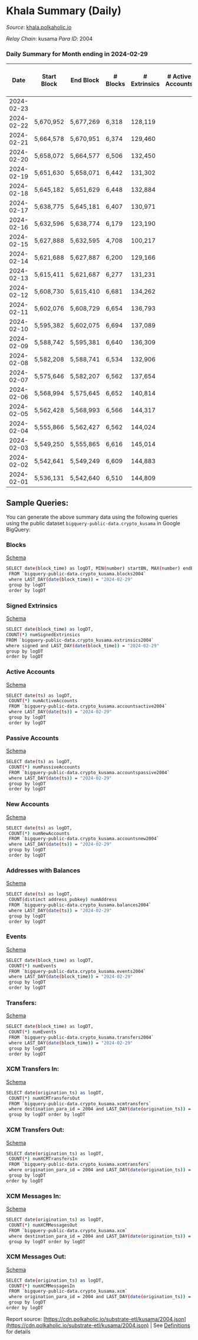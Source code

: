 # Khala Summary (Daily)

_Source_: [khala.polkaholic.io](https://khala.polkaholic.io)

*Relay Chain*: kusama
*Para ID*: 2004



### Daily Summary for Month ending in 2024-02-29


| Date    | Start Block | End Block | # Blocks | # Extrinsics | # Active Accounts | # Passive Accounts | # New Accounts | # Addresses | # Events  | # Transfers ($USD) | # XCM Transfers In ($USD) | # XCM Transfers Out ($USD) | # XCM In | # XCM Out | Issues |
|---------|-------------|-----------|----------|--------------|-------------------|--------------------|----------------|-------------|-----------|--------------------|---------------------------|----------------------------|----------|-----------|--------|
| 2024-02-23 |  |  |  |  |  |  |  |  |  |   |   |   |  |  |  |
| 2024-02-22 | 5,670,952 | 5,677,269 | 6,318 | 128,119 |  |  |  | 26,626 | 2,110,882 | 120,130 ($824,446.74) |   |   |  |  |  |
| 2024-02-21 | 5,664,578 | 5,670,951 | 6,374 | 129,460 |  |  |  | 26,626 | 2,147,902 | 122,077 ($655,198.34) |   |   |  |  |  |
| 2024-02-20 | 5,658,072 | 5,664,577 | 6,506 | 132,450 |  |  |  | 26,628 | 2,175,816 | 124,126 ($440,754.40) |   |   |  |  |  |
| 2024-02-19 | 5,651,630 | 5,658,071 | 6,442 | 131,302 |  |  |  | 26,621 | 2,158,382 | 122,996 ($368,256.28) |   |   |  |  |  |
| 2024-02-18 | 5,645,182 | 5,651,629 | 6,448 | 132,884 |  |  |  | 26,609 | 2,176,165 | 124,124 ($513,191.36) |   |   |  |  |  |
| 2024-02-17 | 5,638,775 | 5,645,181 | 6,407 | 130,971 |  |  |  | 26,595 | 2,150,339 | 121,229 ($709,312.73) |   |   |  |  |  |
| 2024-02-16 | 5,632,596 | 5,638,774 | 6,179 | 123,190 |  |  |  | 26,567 | 2,007,688 | 109,676 ($298,843.57) |   |   |  |  |  |
| 2024-02-15 | 5,627,888 | 5,632,595 | 4,708 | 100,217 |  |  |  | 26,579 | 1,598,881 | 86,728 ($680,576.62) |   |   |  |  |  |
| 2024-02-14 | 5,621,688 | 5,627,887 | 6,200 | 129,166 |  |  |  | 26,570 | 2,100,033 | 119,213 ($1,964,878.82) |   |   |  |  |  |
| 2024-02-13 | 5,615,411 | 5,621,687 | 6,277 | 131,231 |  |  |  | 26,558 | 2,132,302 | 121,257 ($592,002.40) |   |   |  |  |  |
| 2024-02-12 | 5,608,730 | 5,615,410 | 6,681 | 134,262 |  |  |  | 26,548 | 2,202,263 | 125,785 ($354,640.64) |   |   |  |  |  |
| 2024-02-11 | 5,602,076 | 5,608,729 | 6,654 | 136,793 |  |  |  | 26,548 | 2,226,772 | 127,215 ($258,675.63) |   |   |  |  |  |
| 2024-02-10 | 5,595,382 | 5,602,075 | 6,694 | 137,089 |  |  |  | 26,544 | 2,226,222 | 127,041 ($1,360,696.58) |   |   |  |  |  |
| 2024-02-09 | 5,588,742 | 5,595,381 | 6,640 | 136,309 |  |  |  | 26,537 | 2,217,714 | 127,010 ($337,284.11) |   |   |  |  |  |
| 2024-02-08 | 5,582,208 | 5,588,741 | 6,534 | 132,906 |  |  |  | 26,520 | 2,162,192 | 123,486 ($557,644.40) |   |   |  |  |  |
| 2024-02-07 | 5,575,646 | 5,582,207 | 6,562 | 137,654 |  |  |  | 26,507 | 2,238,268 | 125,818 ($373,948.18) |   |   |  |  |  |
| 2024-02-06 | 5,568,994 | 5,575,645 | 6,652 | 140,814 |  |  |  | 26,496 | 2,260,700 | 125,054 ($245,569.80) |   |   |  |  |  |
| 2024-02-05 | 5,562,428 | 5,568,993 | 6,566 | 144,317 |  |  |  | 26,498 | 2,302,813 | 124,725 ($300,183.22) | 5  | 2  |  |  |  |
| 2024-02-04 | 5,555,866 | 5,562,427 | 6,562 | 144,024 |  |  |  | 26,491 | 2,307,792 | 124,961 ($555,712.40) | 3 ($63.93) | 2  |  |  |  |
| 2024-02-03 | 5,549,250 | 5,555,865 | 6,616 | 145,014 |  |  |  | 26,485 | 2,383,633 | 125,200 ($306,406.87) | 2  | 1 ($4.95) |  |  |  |
| 2024-02-02 | 5,542,641 | 5,549,249 | 6,609 | 144,883 |  |  |  | 26,476 | 2,395,020 | 125,678 ($284,767.90) | 1  | 1 ($1.07) |  |  |  |
| 2024-02-01 | 5,536,131 | 5,542,640 | 6,510 | 144,809 |  |  |  | 26,468 | 2,428,159 | 126,755 ($653,513.72) | 9 ($174.13) | 1 ($0.99) | 3 | 1 |  |

## Sample Queries:
You can generate the above summary data using the following queries using the public dataset `bigquery-public-data.crypto_kusama` in Google BigQuery:


### Blocks 

[Schema](https://github.com/colorfulnotion/substrate-etl/blob/main/schema/blocks.json)

```bash
SELECT date(block_time) as logDT, MIN(number) startBN, MAX(number) endBN, COUNT(*) numBlocks 
 FROM `bigquery-public-data.crypto_kusama.blocks2004`  
 where LAST_DAY(date(block_time)) = "2024-02-29" 
 group by logDT 
 order by logDT
```

### Signed Extrinsics 

[Schema](https://github.com/colorfulnotion/substrate-etl/blob/main/schema/extrinsics.json)

```bash
SELECT date(block_time) as logDT, 
COUNT(*) numSignedExtrinsics 
FROM `bigquery-public-data.crypto_kusama.extrinsics2004`  
where signed and LAST_DAY(date(block_time)) = "2024-02-29" 
group by logDT 
order by logDT
```

### Active Accounts 

[Schema](https://github.com/colorfulnotion/substrate-etl/blob/main/schema/accountsactive.json)

```bash
SELECT date(ts) as logDT, 
 COUNT(*) numActiveAccounts 
 FROM `bigquery-public-data.crypto_kusama.accountsactive2004` 
 where LAST_DAY(date(ts)) = "2024-02-29" 
 group by logDT 
 order by logDT
```

### Passive Accounts 

[Schema](https://github.com/colorfulnotion/substrate-etl/blob/main/schema/accountspassive.json)

```bash
SELECT date(ts) as logDT, 
 COUNT(*) numPassiveAccounts 
 FROM `bigquery-public-data.crypto_kusama.accountspassive2004` 
 where LAST_DAY(date(ts)) = "2024-02-29" 
 group by logDT 
 order by logDT
```

### New Accounts 

[Schema](https://github.com/colorfulnotion/substrate-etl/blob/main/schema/accountsnew.json)

```bash
SELECT date(ts) as logDT, 
 COUNT(*) numNewAccounts 
 FROM `bigquery-public-data.crypto_kusama.accountsnew2004` 
 where LAST_DAY(date(ts)) = "2024-02-29" 
 group by logDT
 order by logDT
```

### Addresses with Balances 

[Schema](https://github.com/colorfulnotion/substrate-etl/blob/main/schema/balances.json)

```bash
SELECT date(ts) as logDT,
 COUNT(distinct address_pubkey) numAddress 
 FROM `bigquery-public-data.crypto_kusama.balances2004` 
 where LAST_DAY(date(ts)) = "2024-02-29" 
 group by logDT 
 order by logDT
```

### Events 

[Schema](https://github.com/colorfulnotion/substrate-etl/blob/main/schema/events.json)

```bash
SELECT date(block_time) as logDT, 
 COUNT(*) numEvents 
 FROM `bigquery-public-data.crypto_kusama.events2004` 
 where LAST_DAY(date(block_time)) = "2024-02-29" 
 group by logDT 
 order by logDT
```

### Transfers:

[Schema](https://github.com/colorfulnotion/substrate-etl/blob/main/schema/transfers.json)

```bash
SELECT date(block_time) as logDT, 
 COUNT(*) numEvents 
 FROM `bigquery-public-data.crypto_kusama.transfers2004` 
 where LAST_DAY(date(block_time)) = "2024-02-29" 
 group by logDT 
 order by logDT
```

### XCM Transfers In: 

[Schema](https://github.com/colorfulnotion/substrate-etl/blob/main/schema/xcmtransfers.json)

```bash
SELECT date(origination_ts) as logDT, 
 COUNT(*) numXCMTransfersOut 
 FROM `bigquery-public-data.crypto_kusama.xcmtransfers` 
 where destination_para_id = 2004 and LAST_DAY(date(origination_ts)) = "2024-02-29" 
 group by logDT order by logDT
```

### XCM Transfers Out: 

[Schema](https://github.com/colorfulnotion/substrate-etl/blob/main/schema/xcmtransfers.json)

```bash
SELECT date(origination_ts) as logDT, 
 COUNT(*) numXCMTransfersIn 
 FROM `bigquery-public-data.crypto_kusama.xcmtransfers` 
 where origination_para_id = 2004 and LAST_DAY(date(origination_ts)) = "2024-02-29" 
 group by logDT 
order by logDT
```

### XCM Messages In: 

[Schema](https://github.com/colorfulnotion/substrate-etl/blob/main/schema/xcm.json)

```bash
SELECT date(origination_ts) as logDT, 
 COUNT(*) numXCMMessagesOut 
 FROM `bigquery-public-data.crypto_kusama.xcm` 
 where destination_para_id = 2004 and LAST_DAY(date(origination_ts)) = "2024-02-29" 
 group by logDT order by logDT
```

### XCM Messages Out: 

[Schema](https://github.com/colorfulnotion/substrate-etl/blob/main/schema/xcm.json)

```bash
SELECT date(origination_ts) as logDT, 
 COUNT(*) numXCMMessagesIn 
 FROM `bigquery-public-data.crypto_kusama.xcm` 
 where origination_para_id = 2004 and LAST_DAY(date(origination_ts)) = "2024-02-29" 
 group by logDT 
order by logDT
```


Report source: [https://cdn.polkaholic.io/substrate-etl/kusama/2004.json](https://cdn.polkaholic.io/substrate-etl/kusama/2004.json) | See [Definitions](/DEFINITIONS.md) for details
